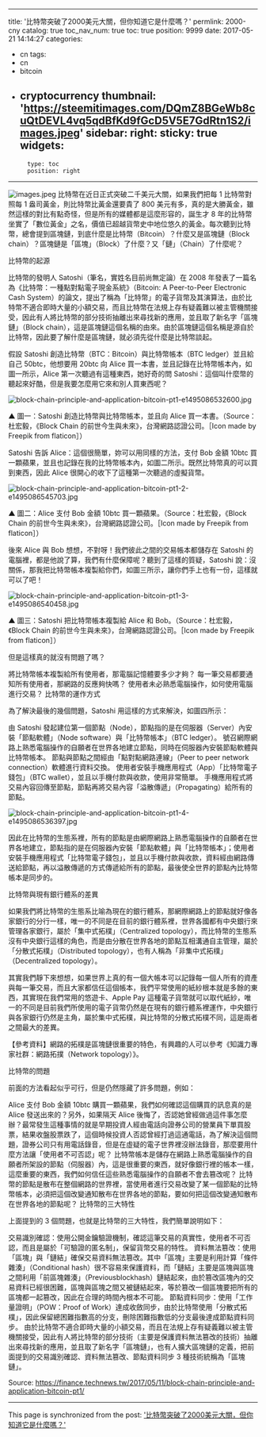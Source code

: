 
---
title: '比特幣突破了2000美元大關，但你知道它是什麼嗎？'
permlink: 2000-cny
catalog: true
toc_nav_num: true
toc: true
position: 9999
date: 2017-05-21 14:14:27
categories:
- cn
tags:
- cn
- bitcoin
- cryptocurrency
thumbnail: 'https://steemitimages.com/DQmZ8BGeWb8cuQtDEVL4vq5qdBfKd9fGcD5V5E7GdRtn1S2/images.jpeg'
sidebar:
    right:
        sticky: true
widgets:
    -
        type: toc
        position: right
---


![images.jpeg](https://steemitimages.com/DQmZ8BGeWb8cuQtDEVL4vq5qdBfKd9fGcD5V5E7GdRtn1S2/images.jpeg)
比特幣在近日正式突破二千美元大關，如果我們把每 1 比特幣對照每 1 盎司黃金，則比特幣比黃金還要貴了 800 美元有多，真的是大勝黃金，雖然這樣的對比有點奇怪，但是所有的媒體都是這麼形容的，誕生才 8 年的比特幣坐實了「數位黃金」之名，價值已超越貨幣史中地位悠久的黃金。每次聽到比特幣，總會提到區塊鏈，到底什麼是比特幣（Bitcoin）？什麼又是區塊鏈（Block chain）？區塊鏈是「區塊」（Block）了什麼？又「鏈」（Chain）了什麼呢？

比特幣的起源

比特幣的發明人 Satoshi（筆名，實姓名目前尚無定論）在 2008 年發表了一篇名為《比特幣：一種點對點電子現金系統》（Bitcoin: A Peer-to-Peer Electronic Cash System）的論文，提出了稱為「比特幣」的電子貨幣及其演算法，由於比特幣不適合即時大量的小額交易，而且比特幣在法規上存有疑義難以被主管機關接受，因此有人將比特幣的部分技術抽離出來尋找新的應用，並且取了新名字「區塊鏈」（Block chain），這是區塊鏈這個名稱的由來。由於區塊鏈這個名稱是源自於比特幣，因此要了解什麼是區塊鏈，就必須先從什麼是比特幣談起。


假設 Satoshi 創造比特幣（BTC：Bitcoin）與比特幣帳本（BTC ledger）並且給自己 50btc，他想要用 20btc 向 Alice 買一本書，並且記錄在比特幣帳本內，如圖一所示，Alice 第一次聽過有這種東西，她好奇的問 Satoshi：這個叫什麼幣的聽起來好酷，但是我要怎麼用它來和別人買東西呢？


![block-chain-principle-and-application-bitcoin-pt1-e1495086532600.jpg](https://steemitimages.com/DQmfYhRuAqWDdZAK5kvsMozxtJWzsRyo4nZ8Td46ba7cz44/block-chain-principle-and-application-bitcoin-pt1-e1495086532600.jpg)

▲ 圖一：Satoshi 創造比特幣與比特幣帳本，並且向 Alice 買一本書。（Source：杜宏毅，《Block Chain 的前世今生與未來》，台灣網路認證公司。［Icon made by Freepik from flaticon］）

Satoshi 告訴 Alice：這個很簡單，妳可以用同樣的方法，支付 Bob 金額 10btc 買一顆蘋果，並且也記錄在我的比特幣帳本內，如圖二所示。既然比特幣真的可以買到東西，因此 Alice 很開心的收下了這種第一次聽過的虛擬貨幣。


![block-chain-principle-and-application-bitcoin-pt1-2-e1495086545703.jpg](https://steemitimages.com/DQmbCXhnqBtfTv1T1FQaxir36Aj8KbHZeLNXAVurbCZdeqD/block-chain-principle-and-application-bitcoin-pt1-2-e1495086545703.jpg)

▲ 圖二：Alice 支付 Bob 金額 10btc 買一顆蘋果。（Source：杜宏毅，《Block Chain 的前世今生與未來》，台灣網路認證公司。［Icon made by Freepik from flaticon］）


後來 Alice 與 Bob 想想，不對呀！我們彼此之間的交易帳本都儲存在 Satoshi 的電腦裡，都是他說了算，我們有什麼保障呢？聽到了這樣的質疑，Satoshi 說：沒關係，那我把比特幣帳本複製給你們，如圖三所示，讓你們手上也有一份，這樣就可以了吧！

![block-chain-principle-and-application-bitcoin-pt1-3-e1495086540458.jpg](https://steemitimages.com/DQmdd744eXvW7an2TZyrE4QPZKf7JV4e2esy4KrKKX2yTZR/block-chain-principle-and-application-bitcoin-pt1-3-e1495086540458.jpg)

▲ 圖三：Satoshi 把比特幣帳本複製給 Alice 和 Bob。（Source：杜宏毅，《Block Chain 的前世今生與未來》，台灣網路認證公司。［Icon made by Freepik from flaticon］）

但是這樣真的就沒有問題了嗎？

將比特幣帳本複製給所有使用者，那電腦記憶體要多少才夠？
每一筆交易都要通知所有使用者，那網路的反應夠快嗎？
使用者未必熟悉電腦操作，如何使用電腦進行交易？
比特幣的運作方式

為了解決最後的幾個問題，Satoshi 用這樣的方式來解決，如圖四所示：

由 Satoshi 發起建位第一個節點（Node），節點指的是在伺服器（Server）內安裝「節點軟體」（Node software）與「比特幣帳本」（BTC ledger）。
號召網際網路上熟悉電腦操作的自願者在世界各地建立節點，同時在伺服器內安裝節點軟體與比特幣帳本。
節點與節點之間經由「點對點網路連線」（Peer to peer network connection）軟體進行資料交換。
使用者安裝手機應用程式（App）「比特幣電子錢包」（BTC wallet），並且以手機付款與收款，使用非常簡單。
手機應用程式將交易內容回傳至節點，節點再將交易內容「溢散傳遞」（Propagating）給所有的節點。

![block-chain-principle-and-application-bitcoin-pt1-4-e1495086536397.jpg](https://steemitimages.com/DQmT6HXPytVnBtXKFFgUTcvHr3PgPZRYQ8JteBJaNpVNTNS/block-chain-principle-and-application-bitcoin-pt1-4-e1495086536397.jpg)

因此在比特幣的生態系裡，所有的節點是由網際網路上熟悉電腦操作的自願者在世界各地建立，節點指的是在伺服器內安裝「節點軟體」與「比特幣帳本」；使用者安裝手機應用程式「比特幣電子錢包」，並且以手機付款與收款，資料經由網路傳送給節點，再以溢散傳遞的方式傳遞給所有的節點，最後使全世界的節點內比特幣帳本是同步的。

比特幣與現有銀行體系的差異

如果我們將比特幣的生態系比喻為現在的銀行體系，那網際網路上的節點就好像各家銀行的分行一樣，唯一的不同是在目前的銀行體系裡，世界各國都有中央銀行來管理各家銀行，屬於「集中式拓樸」（Centralized topology），而比特幣的生態系沒有中央銀行這樣的角色，而是由分散在世界各地的節點互相溝通自主管理，屬於「分散式拓樸」（Distributed topology），也有人稱為「非集中式拓樸」（Decentralized topology）。

其實我們靜下來想想，如果世界上真的有一個大帳本可以記錄每一個人所有的資產與每一筆交易，而且大家都信任這個帳本，我們平常使用的紙紗根本就是多餘的東西，其實現在我們常用的悠遊卡、Apple Pay 這種電子貨幣就可以取代紙紗，唯一的不同是目前我們所使用的電子貨幣仍然是在現有的銀行體系裡運作，中央銀行與各家銀行仍然是主角，屬於集中式拓樸，與比特幣的分散式拓樸不同，這是兩者之間最大的差異。

【參考資料】網路的拓樸是區塊鏈很重要的特色，有興趣的人可以參考《知識力專家社群：網路拓撲（Network topology）》。

比特幣的問題

前面的方法看起似乎可行，但是仍然隱藏了許多問題，例如：

Alice 支付 Bob 金額 10btc 購買一顆蘋果，我們如何確認這個購買的訊息真的是 Alice 發送出來的？另外，如果隔天 Alice 後悔了，否認她曾經做過這件事怎麼辦？最常發生這種事情的就是早期投資人經由電話向證券公司的營業員下單買股票，結果收盤股票跌了，這個時候投資人否認曾經打過這通電話，為了解決這個問題，證券公司只有用電話錄音，但是在虛疑的電子世界裡沒辦法錄音，那麼要用什麼方法讓「使用者不可否認」呢？
比特幣帳本是儲存在網路上熟悉電腦操作的自願者所架設的節點（伺服器）內，這是很重要的東西，就好像銀行裡的帳本一樣，這麼重要的東西，我們如何信任這些熟悉電腦操作的自願者不會去篡改呢？
比特幣的節點是散布在整個網路的世界裡，當使用者進行交易改變了某一個節點的比特幣帳本，必須把這個改變通知散布在世界各地的節點，要如何把這個改變通知散布在世界各地的節點呢？
比特幣的三大特性

上面提到的 3 個問題，也就是比特幣的三大特性，我們簡單說明如下：

交易識別確認：使用公開金鑰驗證機制，確認這筆交易的真實性，使用者不可否認，而且是屬於「可驗證的匿名制」，保留貨幣交易的特性。
資料無法篡改：使用「區塊」與「鏈結」確保交易資料無法篡改。其中「區塊」主要是利用計算「條件雜湊」（Conditional hash）很不容易來保護資料，而「鏈結」主要是區塊與區塊之間利用「前區塊雜湊」（Previousblockhash）鏈結起來，由於篡改區塊內的交易資料已經很困難，區塊與區塊之間又被鏈結起來，等於篡改一個區塊要把所有的區塊都一起篡改，因此在合理的時間內根本不可能。
節點資料同步：使用「工作量證明」（POW：Proof of Work）達成收斂同步，由於比特幣使用「分散式拓樸」，因此保留總困難指數高的分支，刪除困難指數低的分支最後達成節點資料同步。
由於比特幣不適合即時大量的小額交易，而且在法規上存有疑義難以被主管機關接受，因此有人將比特幣的部分技術（主要是保護資料無法篡改的技術）抽離出來尋找新的應用，並且取了新名字「區塊鏈」，也有人擴大區塊鏈的定義，把前面提到的交易識別確認、資料無法篡改、節點資料同步 3 種技術統稱為「區塊鏈」。


Source: https://finance.technews.tw/2017/05/11/block-chain-principle-and-application-bitcoin-pt1/

- - -

This page is synchronized from the post: ['比特幣突破了2000美元大關，但你知道它是什麼嗎？'](https://steemit.com/@htliao/2000-cny)
